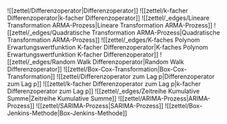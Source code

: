 ![[zettel/Differenzoperator|Differenzoperator]]
![[zettel/k-facher Differenzoperator|k-facher Differenzoperator]]
![[zettel/_edges/Lineare Transformation ARMA-Prozess|Lineare Transformation ARMA-Prozess]]
![[zettel/_edges/Quadratische Transformation ARMA-Prozess|Quadratische Transformation ARMA-Prozess]]
![[zettel/_edges/K-faches Polynom Erwartungswertfunktion K-facher Differenzoperator|K-faches Polynom Erwartungswertfunktion K-facher Differenzoperator]]
![[zettel/_edges/Random Walk Differenzoperator|Random Walk Differenzoperator]]
![[zettel/Box-Cox-Transformation|Box-Cox-Transformation]]
![[zettel/Differenzoperator zum Lag p|Differenzoperator zum Lag p]]
![[zettel/k-facher Differenzoperator zum Lag p|k-facher Differenzoperator zum Lag p]]
![[zettel/_edges/Zeitreihe Kumulative Summe|Zeitreihe Kumulative Summe]]
![[zettel/ARIMA-Prozess|ARIMA-Prozess]]
![[zettel/SARIMA-Prozess|SARIMA-Prozess]]
![[zettel/Box-Jenkins-Methode|Box-Jenkins-Methode]]